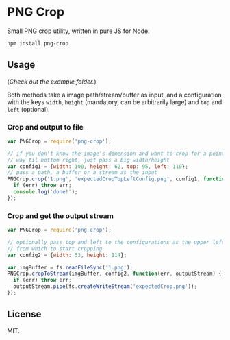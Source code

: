 # PNG Crop
Small PNG crop utility, written in pure JS for Node.

```bash
npm install png-crop
```

## Usage

(_Check out the example folder._)

Both methods take a image path/stream/buffer as input, and a configuration with the keys `width`, `height` (mandatory, can be arbitrarily large) and `top` and `left` (optional).

### Crop and output to file

```js
var PNGCrop = require('png-crop');

// if you don't know the image's dimension and want to crop for a point all the
// way til bottom right, just pass a big width/height
var config1 = {width: 100, height: 62, top: 95, left: 110};
// pass a path, a buffer or a stream as the input
PNGCrop.crop('1.png', 'expectedCropTopLeftConfig.png', config1, function(err) {
  if (err) throw err;
  console.log('done!');
});
```

### Crop and get the output stream

```js
var PNGCrop = require('png-crop');

// optionally pass top and left to the configurations as the upper left corner
// from which to start cropping
var config2 = {width: 53, height: 114};

var imgBuffer = fs.readFileSync('1.png');
PNGCrop.cropToStream(imgBuffer, config2, function(err, outputStream) {
  if (err) throw err;
  outputStream.pipe(fs.createWriteStream('expectedCrop.png'));
});
```

## License
MIT.
